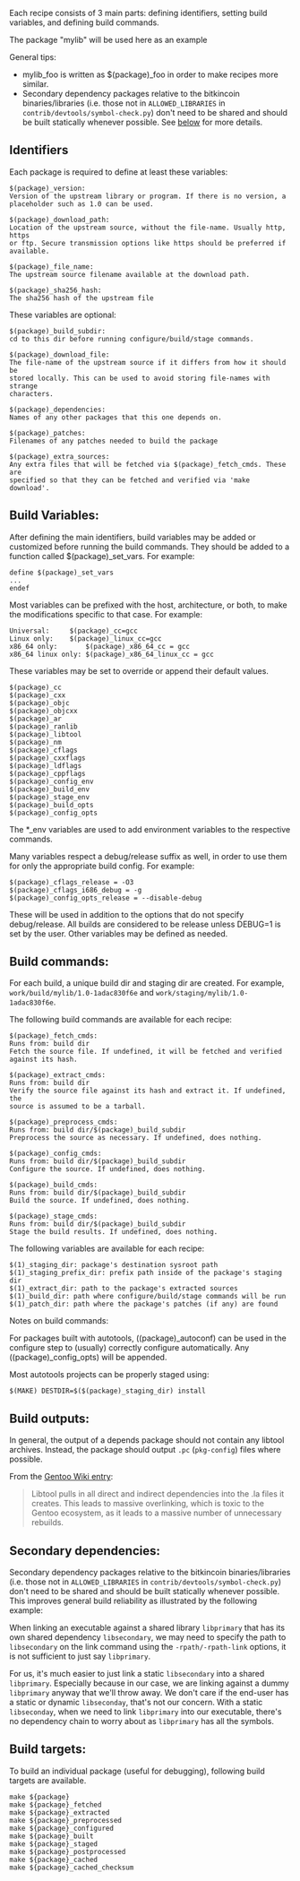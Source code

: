 Each recipe consists of 3 main parts: defining identifiers, setting build
variables, and defining build commands.

The package "mylib" will be used here as an example

General tips:
- mylib_foo is written as $(package)_foo in order to make recipes more similar.
- Secondary dependency packages relative to the bitkincoin binaries/libraries (i.e.
  those not in `ALLOWED_LIBRARIES` in `contrib/devtools/symbol-check.py`) don't
  need to be shared and should be built statically whenever possible. See
  [below](#secondary-dependencies) for more details.

## Identifiers
Each package is required to define at least these variables:

    $(package)_version:
    Version of the upstream library or program. If there is no version, a
    placeholder such as 1.0 can be used.

    $(package)_download_path:
    Location of the upstream source, without the file-name. Usually http, https
    or ftp. Secure transmission options like https should be preferred if
    available.

    $(package)_file_name:
    The upstream source filename available at the download path.

    $(package)_sha256_hash:
    The sha256 hash of the upstream file

These variables are optional:

    $(package)_build_subdir:
    cd to this dir before running configure/build/stage commands.

    $(package)_download_file:
    The file-name of the upstream source if it differs from how it should be
    stored locally. This can be used to avoid storing file-names with strange
    characters.

    $(package)_dependencies:
    Names of any other packages that this one depends on.

    $(package)_patches:
    Filenames of any patches needed to build the package

    $(package)_extra_sources:
    Any extra files that will be fetched via $(package)_fetch_cmds. These are
    specified so that they can be fetched and verified via 'make download'.


## Build Variables:
After defining the main identifiers, build variables may be added or customized
before running the build commands. They should be added to a function called
$(package)_set_vars. For example:

    define $(package)_set_vars
    ...
    endef

Most variables can be prefixed with the host, architecture, or both, to make
the modifications specific to that case. For example:

    Universal:     $(package)_cc=gcc
    Linux only:    $(package)_linux_cc=gcc
    x86_64 only:       $(package)_x86_64_cc = gcc
    x86_64 linux only: $(package)_x86_64_linux_cc = gcc

These variables may be set to override or append their default values.

    $(package)_cc
    $(package)_cxx
    $(package)_objc
    $(package)_objcxx
    $(package)_ar
    $(package)_ranlib
    $(package)_libtool
    $(package)_nm
    $(package)_cflags
    $(package)_cxxflags
    $(package)_ldflags
    $(package)_cppflags
    $(package)_config_env
    $(package)_build_env
    $(package)_stage_env
    $(package)_build_opts
    $(package)_config_opts

The *_env variables are used to add environment variables to the respective
commands.

Many variables respect a debug/release suffix as well, in order to use them for
only the appropriate build config. For example:

    $(package)_cflags_release = -O3
    $(package)_cflags_i686_debug = -g
    $(package)_config_opts_release = --disable-debug

These will be used in addition to the options that do not specify
debug/release. All builds are considered to be release unless DEBUG=1 is set by
the user. Other variables may be defined as needed.

## Build commands:

  For each build, a unique build dir and staging dir are created. For example,
  `work/build/mylib/1.0-1adac830f6e` and `work/staging/mylib/1.0-1adac830f6e`.

  The following build commands are available for each recipe:

    $(package)_fetch_cmds:
    Runs from: build dir
    Fetch the source file. If undefined, it will be fetched and verified
    against its hash.

    $(package)_extract_cmds:
    Runs from: build dir
    Verify the source file against its hash and extract it. If undefined, the
    source is assumed to be a tarball.

    $(package)_preprocess_cmds:
    Runs from: build dir/$(package)_build_subdir
    Preprocess the source as necessary. If undefined, does nothing.

    $(package)_config_cmds:
    Runs from: build dir/$(package)_build_subdir
    Configure the source. If undefined, does nothing.

    $(package)_build_cmds:
    Runs from: build dir/$(package)_build_subdir
    Build the source. If undefined, does nothing.

    $(package)_stage_cmds:
    Runs from: build dir/$(package)_build_subdir
    Stage the build results. If undefined, does nothing.

  The following variables are available for each recipe:

    $(1)_staging_dir: package's destination sysroot path
    $(1)_staging_prefix_dir: prefix path inside of the package's staging dir
    $(1)_extract_dir: path to the package's extracted sources
    $(1)_build_dir: path where configure/build/stage commands will be run
    $(1)_patch_dir: path where the package's patches (if any) are found

Notes on build commands:

For packages built with autotools, $($(package)_autoconf) can be used in the
configure step to (usually) correctly configure automatically. Any
$($(package)_config_opts) will be appended.

Most autotools projects can be properly staged using:

    $(MAKE) DESTDIR=$($(package)_staging_dir) install

## Build outputs:

In general, the output of a depends package should not contain any libtool
archives. Instead, the package should output `.pc` (`pkg-config`) files where
possible.

From the [Gentoo Wiki entry](https://wiki.gentoo.org/wiki/Project:Quality_Assurance/Handling_Libtool_Archives):

>  Libtool pulls in all direct and indirect dependencies into the .la files it
>  creates. This leads to massive overlinking, which is toxic to the Gentoo
>  ecosystem, as it leads to a massive number of unnecessary rebuilds.

## Secondary dependencies:

Secondary dependency packages relative to the bitkincoin binaries/libraries (i.e.
those not in `ALLOWED_LIBRARIES` in `contrib/devtools/symbol-check.py`) don't
need to be shared and should be built statically whenever possible. This
improves general build reliability as illustrated by the following example:

When linking an executable against a shared library `libprimary` that has its
own shared dependency `libsecondary`, we may need to specify the path to
`libsecondary` on the link command using the `-rpath/-rpath-link` options, it is
not sufficient to just say `libprimary`.

For us, it's much easier to just link a static `libsecondary` into a shared
`libprimary`. Especially because in our case, we are linking against a dummy
`libprimary` anyway that we'll throw away. We don't care if the end-user has a
static or dynamic `libseconday`, that's not our concern. With a static
`libseconday`, when we need to link `libprimary` into our executable, there's no
dependency chain to worry about as `libprimary` has all the symbols.

## Build targets:

To build an individual package (useful for debugging), following build targets are available.

    make ${package}
    make ${package}_fetched
    make ${package}_extracted
    make ${package}_preprocessed
    make ${package}_configured
    make ${package}_built
    make ${package}_staged
    make ${package}_postprocessed
    make ${package}_cached
    make ${package}_cached_checksum
